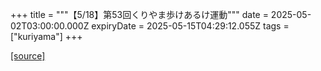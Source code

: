 +++
title = """【5/18】第53回くりやま歩けあるけ運動"""
date = 2025-05-02T03:00:00.000Z
expiryDate = 2025-05-15T04:29:12.055Z
tags = ["kuriyama"]
+++


[[source]](https://www.town.kuriyama.hokkaido.jp/soshiki/55/31431.html)
